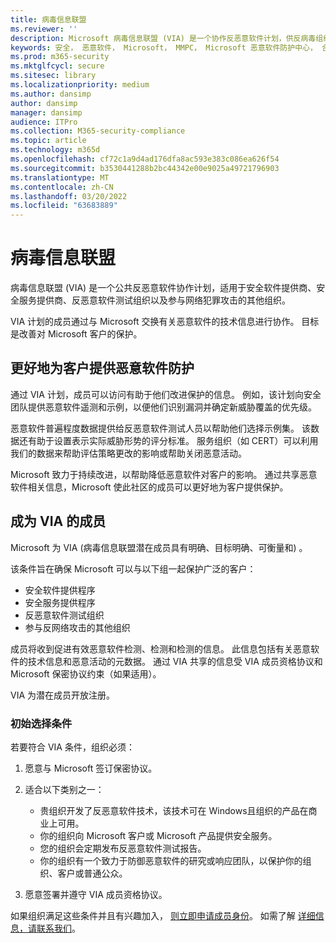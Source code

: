 ```yaml
---
title: 病毒信息联盟
ms.reviewer: ''
description: Microsoft 病毒信息联盟 (VIA) 是一个协作反恶意软件计划，供反病毒组织进行攻击。
keywords: 安全， 恶意软件， Microsoft， MMPC， Microsoft 恶意软件防护中心， 合作伙伴， 共享， 示例， 供应商交换， CSS， 联盟， WDSI
ms.prod: m365-security
ms.mktglfcycl: secure
ms.sitesec: library
ms.localizationpriority: medium
ms.author: dansimp
author: dansimp
manager: dansimp
audience: ITPro
ms.collection: M365-security-compliance
ms.topic: article
ms.technology: m365d
ms.openlocfilehash: cf72c1a9d4ad176dfa8ac593e383c086ea626f54
ms.sourcegitcommit: b3530441288b2bc44342e00e9025a49721796903
ms.translationtype: MT
ms.contentlocale: zh-CN
ms.lasthandoff: 03/20/2022
ms.locfileid: "63683889"
---
```

# <a name="virus-information-alliance"></a>病毒信息联盟

病毒信息联盟 (VIA) 是一个公共反恶意软件协作计划，适用于安全软件提供商、安全服务提供商、反恶意软件测试组织以及参与网络犯罪攻击的其他组织。

VIA 计划的成员通过与 Microsoft 交换有关恶意软件的技术信息进行协作。 目标是改善对 Microsoft 客户的保护。

## <a name="better-protection-for-customers-against-malware"></a>更好地为客户提供恶意软件防护

通过 VIA 计划，成员可以访问有助于他们改进保护的信息。 例如，该计划向安全团队提供恶意软件遥测和示例，以便他们识别漏洞并确定新威胁覆盖的优先级。

恶意软件普遍程度数据提供给反恶意软件测试人员以帮助他们选择示例集。 该数据还有助于设置表示实际威胁形势的评分标准。 服务组织（如 CERT）可以利用我们的数据来帮助评估策略更改的影响或帮助关闭恶意活动。

Microsoft 致力于持续改进，以帮助降低恶意软件对客户的影响。 通过共享恶意软件相关信息，Microsoft 使此社区的成员可以更好地为客户提供保护。

## <a name="becoming-a-member-of-via"></a>成为 VIA 的成员

Microsoft 为 VIA (病毒信息联盟潜在成员具有明确、目标明确、可衡量和) 。

该条件旨在确保 Microsoft 可以与以下组一起保护广泛的客户：

- 安全软件提供程序
- 安全服务提供程序
- 反恶意软件测试组织
- 参与反网络攻击的其他组织

成员将收到促进有效恶意软件检测、检测和检测的信息。 此信息包括有关恶意软件的技术信息和恶意活动的元数据。 通过 VIA 共享的信息受 VIA 成员资格协议和 Microsoft 保密协议约束（如果适用）。

VIA 为潜在成员开放注册。

### <a name="initial-selection-criteria"></a>初始选择条件

若要符合 VIA 条件，组织必须：

1. 愿意与 Microsoft 签订保密协议。

2. 适合以下类别之一：

    - 贵组织开发了反恶意软件技术，该技术可在 Windows且组织的产品在商业上可用。
    - 你的组织向 Microsoft 客户或 Microsoft 产品提供安全服务。
    - 您的组织会定期发布反恶意软件测试报告。
    - 你的组织有一个致力于防御恶意软件的研究或响应团队，以保护你的组织、客户或普通公众。

3. 愿意签署并遵守 VIA 成员资格协议。

如果组织满足这些条件并且有兴趣加入， [则立即申请成员身份](https://www.microsoft.com/wdsi/alliances/apply-alliance-membership)。 如需了解 [详细信息，请联系我们](https://www.microsoft.com/wdsi/alliances/collaboration-inquiry)。

